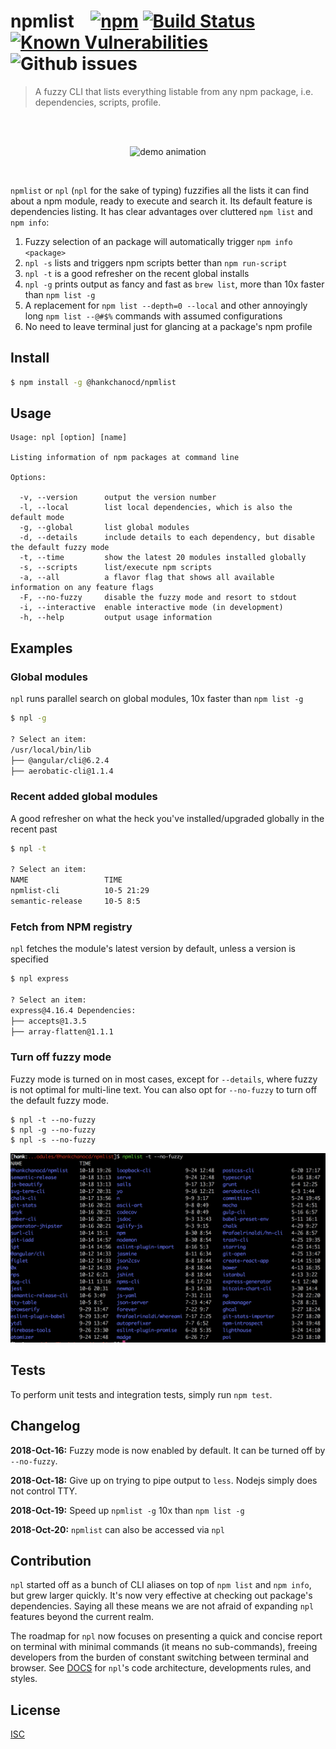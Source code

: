 # npmlist &nbsp;&nbsp; [![npm](https://img.shields.io/npm/v/@hankchanocd/npmlist.svg)](https://www.npmjs.com/package/@hankchanocd/npmlist) [![Build Status](https://travis-ci.org/hankchanocd/npmlist.svg?branch=master)](https://travis-ci.org/hankchanocd/npmlist) [![Known Vulnerabilities](https://snyk.io/test/github/hankchanocd/npmlist/badge.svg?targetFile=package.json)](https://snyk.io/test/github/hankchanocd/npmlist?targetFile=package.json) ![Github issues](https://img.shields.io/github/issues/hankchanocd/npmlist.svg)

> A fuzzy CLI that lists everything listable from any npm package, i.e. dependencies, scripts, profile.

<br />
<br />
<p align="center">
<img alt="demo animation" width="700" src="https://hankchanocd.github.io/npmlist/examples/demo.svg" />
</p>
<br />

`npmlist` or `npl` (`npl` for the sake of typing) fuzzifies all the lists it can find about a npm module, ready to execute and search it. Its default feature is dependencies listing. It has clear advantages over cluttered `npm list` and `npm info`:

1. Fuzzy selection of an package will automatically trigger `npm info <package>`
2. `npl -s` lists and triggers npm scripts better than `npm run-script`
3. `npl -t` is a good refresher on the recent global installs
4. `npl -g` prints output as fancy and fast as `brew list`, more than 10x faster than `npm list -g`
5. A replacement for `npm list --depth=0 --local` and other annoyingly long `npm list --@#$%` commands with assumed configurations
6. No need to leave terminal just for glancing at a package's npm profile

## Install

```bash
$ npm install -g @hankchanocd/npmlist
```

## Usage

```
Usage: npl [option] [name]

Listing information of npm packages at command line

Options:

  -v, --version      output the version number
  -l, --local        list local dependencies, which is also the default mode
  -g, --global       list global modules
  -d, --details      include details to each dependency, but disable the default fuzzy mode
  -t, --time         show the latest 20 modules installed globally
  -s, --scripts      list/execute npm scripts
  -a, --all          a flavor flag that shows all available information on any feature flags
  -F, --no-fuzzy     disable the fuzzy mode and resort to stdout
  -i, --interactive  enable interactive mode (in development)
  -h, --help         output usage information
```

## Examples

### Global modules

`npl` runs parallel search on global modules, 10x faster than `npm list -g`

```bash
$ npl -g

? Select an item:
/usr/local/bin/lib
├── @angular/cli@6.2.4
├── aerobatic-cli@1.1.4
```

### Recent added global modules

A good refresher on what the heck you've installed/upgraded globally in the recent past

```bash
$ npl -t

? Select an item:
NAME                 TIME
npmlist-cli          10-5 21:29
semantic-release     10-5 8:5
```

### Fetch from NPM registry

`npl` fetches the module's latest version by default, unless a version is specified

```bash
$ npl express

? Select an item:
express@4.16.4 Dependencies:
├── accepts@1.3.5
├── array-flatten@1.1.1
```

### Turn off fuzzy mode

Fuzzy mode is turned on in most cases, except for `--details`, where fuzzy is not optimal for multi-line text. You can also opt for `--no-fuzzy` to turn off the default fuzzy mode.

```
$ npl -t --no-fuzzy
$ npl -g --no-fuzzy
$ npl -s --no-fuzzy
```

<p align="center"><img src="https://github.com/hankchanocd/npmlist/blob/master/images/no-fuzzy-demo.png" width="650"></p>

## Tests

To perform unit tests and integration tests, simply run `npm test`.

## Changelog

**2018-Oct-16:** Fuzzy mode is now enabled by default. It can be turned off by `--no-fuzzy`.

**2018-Oct-18:** Give up on trying to pipe output to `less`. Nodejs simply does not control TTY.

**2018-Oct-19:** Speed up `npmlist -g` 10x than `npm list -g`

**2018-Oct-20:** `npmlist` can also be accessed via `npl`

## Contribution

`npl` started off as a bunch of CLI aliases on top of `npm list` and `npm info`, but grew larger quickly. It's now very effective at checking out package's dependencies. Saying all these means we are not afraid of expanding `npl` features beyond the current realm.

The roadmap for `npl` now focuses on presenting a quick and concise report on terminal with minimal commands (it means no sub-commands), freeing developers from the burden of constant switching between terminal and browser. See [DOCS](./DOCS.md) for `npl`'s code architecture, developments rules, and styles.

## License

[ISC](./LICENSE.md)
